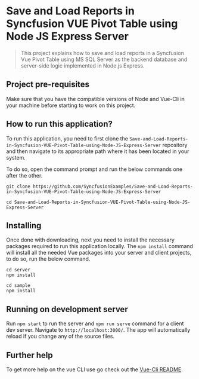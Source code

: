 # Save and Load Reports in Syncfusion VUE Pivot Table using Node JS Express Server

> This project explains how to save and load reports in a Syncfusion Vue Pivot Table using MS SQL Server as the backend database and server-side logic implemented in Node.js Express.

## Project pre-requisites

Make sure that you have the compatible versions of Node and Vue-Cli in your machine before starting to work on this project.

## How to run this application?

To run this application, you need to first clone the `Save-and-Load-Reports-in-Syncfusion-VUE-Pivot-Table-using-Node-JS-Express-Server` repository and then navigate to its appropriate path where it has been located in your system.

To do so, open the command prompt and run the below commands one after the other.

```
git clone https://github.com/SyncfusionExamples/Save-and-Load-Reports-in-Syncfusion-VUE-Pivot-Table-using-Node-JS-Express-Server

cd Save-and-Load-Reports-in-Syncfusion-VUE-Pivot-Table-using-Node-JS-Express-Server
```

## Installing

Once done with downloading, next you need to install the necessary packages required to run this application locally. The `npm install` command will install all the needed Vue packages into your server and client projects, to do so, run the below command.

```
cd server
npm install
```

```
cd sample
npm install
```

## Running on development server

Run `npm start` to run the server and `npm run serve` command for a client dev server. Navigate to `http://localhost:3000/`. The app will automatically reload if you change any of the source files.

## Further help

To get more help on the vue CLI use go check out the [Vue-Cli README](https://github.com/vuejs/vue-cli/blob/master/README.md).
